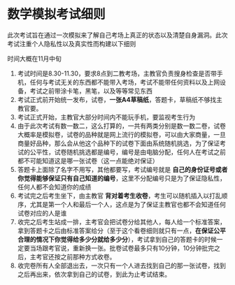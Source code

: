 # 数学模拟考试细则

此次考试旨在通过一次模拟来了解自己考场上真正的状态以及清楚自身漏洞。此次考试注重个人隐私性以及真实性而构建以下细则

时间大概在11月中旬

1. 考试时间是8.30-11.30，要求8点到二教考场，主教官负责搜身检查是否带手机，任何与考试无关的东西都不能带入考场，考试不能带任何资料以及上网设备，考试之前带涂卡笔，黑笔，以及等等常见东西
2. 考试正式前开始统一发布，试卷，**一张A4草稿纸**，答题卡，草稿纸不够找主教官要。
3. 考试正式开始，主教官大部分时间内不能玩手机，要监视考生行为
4. 由于此次考试有数一数二，这么打算的，一共有两类分别是数一数二卷，试卷大概率是模拟卷，试卷的品种就是网上流行的模拟卷，可以由大家商量，一旦商量好品种，那么会从他这个品种下的试卷下面由系统随机挑选，为了保证考试的公平性，试卷随机挑选都是编号，编号是由电脑分配，任何人在考试之前都不可能知道这是哪一张试卷（这一点能绝对保证）
5. 答题卡上面除了名字不用写，其他都要写，考试编号就是 **自己的身份证号或者你觉得能够保证只有自己知道的编号**，这里不分配编号只是为了保证隐私性，任何人都不会知道你的成绩
6. 考试完之后考生坐下，由主教官 **背对着考生收卷**，考生可以随机插入以打乱顺序，尤其是第一个人和最后一个人，这点是为了保证主教官也都不会知道任何试卷对应的人是谁
7. 收完之后考生站成一排，主考官会把试卷分给其他人，每人给一个标准答案，拿到答题卡之后由标准答案给分（至于这个看卷细则就只有一点，**在保证公平合理的情况下你觉得给多少分就给多少分**），考试拿到自己的答题卡的时候一定要当场跟考官说，重新换一张。批卷试卷最多只有10分钟，10分钟批完之后，主考官还按之前那种方式收卷。
8. 收完卷所有人全部退出去，一次只有一个人进去找到自己的那一张试卷，找到之后再出来，依次拿到自己的试卷，到此为止考试结束。